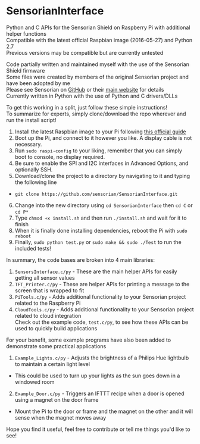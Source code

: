 # SensorianInterface
Python and C APIs for the Sensorian Shield on Raspberry Pi with additional helper functions  
Compatible with the latest official Raspbian image (2016-05-27) and Python 2.7  
Previous versions may be compatible but are currently untested  

Code partially written and maintained myself with the use of the Sensorian Shield firmware  
Some files were created by members of the original Sensorian project and have been adopted by me  
Please see Sensorian on [GitHub](https://github.com/sensorian) or their [main website](http://sensorian.io/) for details  
Currently written in Python with the use of Python and C drivers/DLLs  

To get this working in a split, just follow these simple instructions!  
To summarize for experts, simply clone/download the repo wherever and run the install script!  

1. Install the latest Raspbian image to your Pi following [this official guide](https://www.raspberrypi.org/documentation/installation/installing-images/)  
2. Boot up the Pi, and connect to it however you like. A display cable is not necessary.  
3. Run `sudo raspi-config` to your liking, remember that you can simply boot to console, no display required.  
4. Be sure to enable the SPI and I2C interfaces in Advanced Options, and optionally SSH.   
5. Download/clone the project to a directory by navigating to it and typing the following line  
  * `git clone https://github.com/sensorian/SensorianInterface.git`  
6. Change into the new directory using `cd SensorianInterface` then `cd C` or `cd P*`  
7. Type `chmod +x install.sh` and then run `./install.sh` and wait for it to finish  
8. When it is finally done installing dependencies, reboot the Pi with `sudo reboot`  
9. Finally, `sudo python test.py` or `sudo make && sudo ./Test` to run the included tests!  

In summary, the code bases are broken into 4 main libraries:  
1. `SensorsInterface.c/py` - These are the main helper APIs for easily getting all sensor values  
2. `TFT_Printer.c/py` - These are helper APIs for printing a message to the screen that is wrapped to fit  
3. `PiTools.c/py` - Adds additional functionality to your Sensorian project related to the Raspberry Pi  
4. `CloudTools.c/py` - Adds additional functionality to your Sensorian project related to cloud integration  
Check out the example code, `test.c/py`, to see how these APIs can be used to quickly build applications  

For your benefit, some example programs have also been added to demonstrate some practical applications  
1. `Example_Lights.c/py` - Adjusts the brightness of a Philips Hue lightbulb to maintain a certain light level  
  * This could be used to turn up your lights as the sun goes down in a windowed room  
2. `Example_Door.c/py` - Triggers an IFTTT recipe when a door is opened using a magnet on the door frame  
  * Mount the Pi to the door or frame and the magnet on the other and it will sense when the magnet moves away  

Hope you find it useful, feel free to contribute or tell me things you'd like to see!
